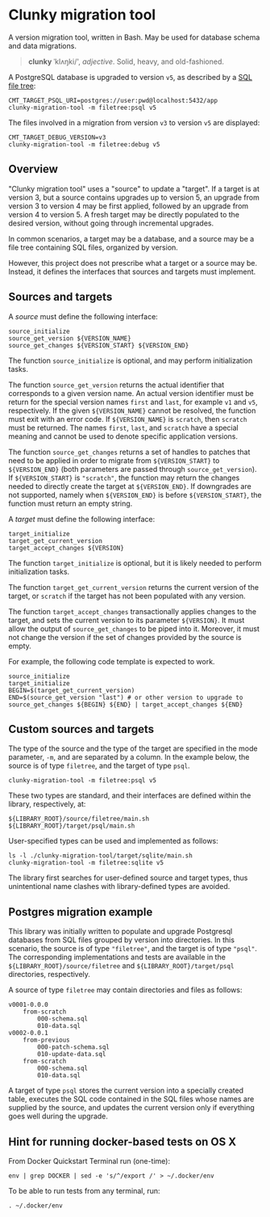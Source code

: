 Clunky migration tool
=====================

A version migration tool, written in Bash. May be used for database schema and data migrations.

> **clunky** ˈklʌŋki/', *adjective*. Solid, heavy, and old-fashioned.

A PostgreSQL database is upgraded to version `v5`, as described by a [SQL file tree](../blob/master/bin/source/filetree/README.md):

    CMT_TARGET_PSQL_URI=postgres://user:pwd@localhost:5432/app
    clunky-migration-tool -m filetree:psql v5

The files involved in a migration from version `v3` to version `v5` are displayed:

    CMT_TARGET_DEBUG_VERSION=v3
    clunky-migration-tool -m filetree:debug v5

Overview
--------

"Clunky migration tool" uses a "source" to update a "target". If a target is at version 3, but a source contains
upgrades up to version 5, an upgrade from version 3 to version 4 may be first applied, followed by
an upgrade from version 4 to version 5. A fresh target may be directly populated to the desired version, without
going through incremental upgrades.

In common scenarios, a target may be a database, and a source may be a file tree containing SQL files, organized
by version.

However, this project does not prescribe what a target or a source may be. Instead, it defines the interfaces that
sources and targets must implement.

Sources and targets
-------------------

A *source* must define the following interface:

    source_initialize
    source_get_version ${VERSION_NAME}
    source_get_changes ${VERSION_START} ${VERSION_END}

The function `source_initialize` is optional, and may perform initialization tasks.

The function `source_get_version` returns the actual identifier that corresponds to a given version name.
An actual version identifier must be return for the special version names `first` and `last`, for example `v1` and `v5`,
respectively.
If the given `${VERSION_NAME}` cannot be resolved, the function must exit with an error code. If `${VERSION_NAME}`
is `scratch`, then `scratch` must be returned. The names `first`, `last`, and `scratch` have a special meaning
and cannot be used to denote specific application versions.

The function `source_get_changes` returns a set of handles to patches that need to be applied in order to migrate
from `${VERSION_START}` to `${VERSION_END}` (both parameters are passed through `source_get_version`).
If `${VERSION_START}` is `"scratch"`, the function may return the changes needed to directly create the
target at `${VERSION_END}`. If downgrades are not supported, namely when `${VERSION_END}` is before `${VERSION_START}`,
the function must return an empty string.

A *target* must define the following interface:

    target_initialize
    target_get_current_version
    target_accept_changes ${VERSION}

The function `target_initialize` is optional, but it is likely needed to perform initialization tasks.

The function `target_get_current_version` returns the current version of the target, or `scratch` if the
target has not been populated with any version.

The function `target_accept_changes` transactionally applies changes to the target, and sets the
current version to its parameter `${VERSION}`. It must allow the output of `source_get_changes` to be piped
into it. Moreover, it must not change the version if the set of changes provided by the source is empty.

For example, the following code template is expected to work.

    source_initialize
    target_initialize
    BEGIN=$(target_get_current_version)
    END=$(source_get_version "last") # or other version to upgrade to
    source_get_changes ${BEGIN} ${END} | target_accept_changes ${END}

Custom sources and targets
--------------------------

The type of the source and the type of the target are specified in the mode parameter, `-m`, and are separated by a
column. In the example below, the source is of type `filetree`, and the target of type `psql`.

    clunky-migration-tool -m filetree:psql v5

These two types are standard, and their interfaces are defined within the library, respectively, at:

    ${LIBRARY_ROOT}/source/filetree/main.sh
    ${LIBRARY_ROOT}/target/psql/main.sh

User-specified types can be used and implemented as follows:

    ls -l ./clunky-migration-tool/target/sqlite/main.sh
    clunky-migration-tool -m filetree:sqlite v5

The library first searches for user-defined source and target types, thus unintentional name clashes with
library-defined types are avoided.

Postgres migration example
--------------------------

This library was initially written to populate and upgrade Postgresql databases from SQL files grouped
by version into directories. In this scenario, the source is of type `"filetree"`, and the target is
of type `"psql"`. The corresponding implementations and tests are available in the `${LIBRARY_ROOT}/source/filetree` and
`${LIBRARY_ROOT}/target/psql` directories, respectively.

A source of type `filetree` may contain directories and files as follows:

    v0001-0.0.0
        from-scratch
            000-schema.sql
            010-data.sql
    v0002-0.0.1
        from-previous
            000-patch-schema.sql
            010-update-data.sql
        from-scratch
            000-schema.sql
            010-data.sql

A target of type `psql` stores the current version into a specially created table, executes the SQL code
contained in the SQL files whose names are supplied by the source, and updates the current version only if everything
goes well during the upgrade.

Hint for running docker-based tests on OS X
-------------------------------------------

From Docker Quickstart Terminal run (one-time):

    env | grep DOCKER | sed -e 's/^/export /' > ~/.docker/env

To be able to run tests from any terminal, run:

    . ~/.docker/env
